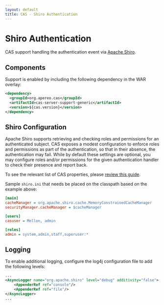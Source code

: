 ```yaml
---
layout: default
title: CAS - Shiro Authentication
---
```



# Shiro Authentication
CAS support handling the authentication event via [Apache Shiro](http://shiro.apache.org/).


## Components

Support is enabled by including the following dependency in the WAR overlay:

```xml
<dependency>
  <groupId>org.apereo.cas</groupId>
  <artifactId>cas-server-support-generic</artifactId>
  <version>${cas.version}</version>
</dependency>
```

## Shiro Configuration

Apache Shiro supports retrieving and checking roles and permissions for an authenticated
subject. CAS exposes a modest configuration to enforce roles and permissions as part
of the authentication, so that in their absence, the authentication may fail.
While by default these settings are optional, you may configure roles and/or permissions
for the given authentication handler to check their presence and report back.

To see the relevant list of CAS properties, please [review this guide](Configuration-Properties.html#shiro-authentication).

Sample `shiro.ini` that needs be placed on the classpath based on the example above:

```ini
[main]
cacheManager = org.apache.shiro.cache.MemoryConstrainedCacheManager
securityManager.cacheManager = $cacheManager

[users]
casuser = Mellon, admin

[roles]
admin = system,admin,staff,superuser:*
```

## Logging

To enable additional logging, configure the log4j configuration file to add the following levels:

```xml
...
<AsyncLogger name="org.apache.shiro" level="debug" additivity="false">
    <AppenderRef ref="console"/>
    <AppenderRef ref="file"/>
</AsyncLogger>
...
```